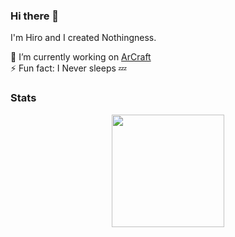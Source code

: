 ### Hi there 👋

I'm Hiro and I created Nothingness. 

🔭 I’m currently working on [ArCraft](https://discord.gg/arcraft)   
⚡ Fun fact: I Never sleeps 💤   

### Stats
<div align="center">
  <img height="180em" src="https://github-readme-stats.vercel.app/api?username=not16hir0&count_private=true&show_icons=true&theme=dark" />
</div>
